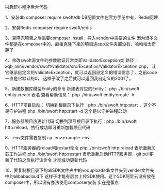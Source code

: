 兴趣帮小程序后台代码

1、安装db
composer require swoft/db
DB配置文件在官方手册中有，Redis同理

2、安装Redis
composer require swoft/redis

3、克隆完项目之后需要composer install，导入vendor中需要的文件
因为很多文件都是在composer中的，直接克隆下来的项目连app文件夹都没有，哈哈哈太奇葩了

4、修改swoft源文件的参数验证异常类即ValidatorException类
路径：xqb_mini/vendor/swoft/validator/src/Exception/ValidatorException.php，
让它继承自定义的ValidateException，就可以返回自定义的错误信息了，之前code一直是它默认的0，
这样子改了之后就可以返回我自定义的2001了。

5、新建数据库模型Entity的命令
新建表对应的Entity：    php ./bin/swoft entity:create 表名
查看帮助信息：          php ./bin/swoft entity:create -h

6、HTTP项目启动：
切换到根目录下执行：php ./bin/swoft http:start ，这个不是守护进程
php ./bin/swoft http:start -d 这个是以守护进程启动

7、服务器项目热更新代码
切换到项目根目录下执行：php ./bin/swoft http:reload，执行成功即可重新加载项目代码

8、.env文件需要复制
cp .env.example .env

9、HTTP服务器的reload和restart命令
php ./bin/swoft http:reload 表示重新加载工作进程
php ./bin/swoft http:restart 表示重新启动HTTP服务器，git pull更新了代码之后执行该命令
才能成功更新代码

10、要复制根目录下的aliSDK文件夹中的voduploadsdk文件夹到vender文件夹中的alibabacloud下
这样子才能有后台上传SDK使用。这个SDK阿里云没有放在composer中，所以没有办法使用composer安装
实在是蛋疼
